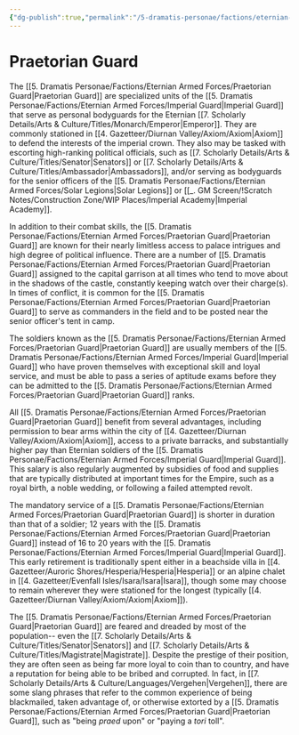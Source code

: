 ```yaml
---
{"dg-publish":true,"permalink":"/5-dramatis-personae/factions/eternian-armed-forces/praetorian-guard/","noteIcon":""}
---
```


# Praetorian Guard 

The [[5. Dramatis Personae/Factions/Eternian Armed Forces/Praetorian Guard\|Praetorian Guard]] are specialized units of the [[5. Dramatis Personae/Factions/Eternian Armed Forces/Imperial Guard\|Imperial Guard]] that serve as personal bodyguards for the Eternian [[7. Scholarly Details/Arts & Culture/Titles/Monarch/Emperor\|Emperor]]. They are commonly stationed in [[4. Gazetteer/Diurnan Valley/Axiom/Axiom\|Axiom]] to defend the interests of the imperial crown. They also may be tasked with escorting high-ranking political officials, such as [[7. Scholarly Details/Arts & Culture/Titles/Senator\|Senators]] or [[7. Scholarly Details/Arts & Culture/Titles/Ambassador\|Ambassadors]], and/or serving as bodyguards for the senior officers of the [[5. Dramatis Personae/Factions/Eternian Armed Forces/Solar Legions\|Solar Legions]] or [[_. GM Screen/!Scratch Notes/Construction Zone/WIP Places/Imperial Academy\|Imperial Academy]].

In addition to their combat skills, the [[5. Dramatis Personae/Factions/Eternian Armed Forces/Praetorian Guard\|Praetorian Guard]] are known for their nearly limitless access to palace intrigues and high degree of political influence. There are a number of [[5. Dramatis Personae/Factions/Eternian Armed Forces/Praetorian Guard\|Praetorian Guard]] assigned to the capital garrison at all times who tend to move about in the shadows of the castle, constantly keeping watch over their charge(s). In times of conflict, it is common for the [[5. Dramatis Personae/Factions/Eternian Armed Forces/Praetorian Guard\|Praetorian Guard]] to serve as commanders in the field and to be posted near the senior officer's tent in camp.

The soldiers known as the [[5. Dramatis Personae/Factions/Eternian Armed Forces/Praetorian Guard\|Praetorian Guard]] are usually members of the [[5. Dramatis Personae/Factions/Eternian Armed Forces/Imperial Guard\|Imperial Guard]] who have proven themselves with exceptional skill and loyal service, and must be able to pass a series of aptitude exams before they can be admitted to the [[5. Dramatis Personae/Factions/Eternian Armed Forces/Praetorian Guard\|Praetorian Guard]] ranks. 

All [[5. Dramatis Personae/Factions/Eternian Armed Forces/Praetorian Guard\|Praetorian Guard]] benefit from several advantages, including permission to bear arms within the city of [[4. Gazetteer/Diurnan Valley/Axiom/Axiom\|Axiom]], access to a private barracks, and substantially higher pay than Eternian soldiers of the [[5. Dramatis Personae/Factions/Eternian Armed Forces/Imperial Guard\|Imperial Guard]]. This salary is also regularly augmented by subsidies of food and supplies that are typically distributed at important times for the Empire, such as a royal birth, a noble wedding, or following a failed attempted revolt. 

The mandatory service of a [[5. Dramatis Personae/Factions/Eternian Armed Forces/Praetorian Guard\|Praetorian Guard]] is shorter in duration than that of a soldier; 12 years with the [[5. Dramatis Personae/Factions/Eternian Armed Forces/Praetorian Guard\|Praetorian Guard]] instead of 16 to 20 years with the [[5. Dramatis Personae/Factions/Eternian Armed Forces/Imperial Guard\|Imperial Guard]]. This early retirement is traditionally spent either in a beachside villa in [[4. Gazetteer/Auroric Shores/Hesperia/Hesperia\|Hesperia]] or an alpine chalet in [[4. Gazetteer/Evenfall Isles/Isara/Isara\|Isara]], though some may choose to remain wherever they were stationed for the longest (typically [[4. Gazetteer/Diurnan Valley/Axiom/Axiom\|Axiom]]). 

The [[5. Dramatis Personae/Factions/Eternian Armed Forces/Praetorian Guard\|Praetorian Guard]] are feared and dreaded by most of the population-- even the [[7. Scholarly Details/Arts & Culture/Titles/Senator\|Senators]] and [[7. Scholarly Details/Arts & Culture/Titles/Magistrate\|Magistrate]]. Despite the prestige of their position, they are often seen as being far more loyal to coin than to country, and have a reputation for being able to be bribed and corrupted.  In fact, in [[7. Scholarly Details/Arts & Culture/Languages/Vergehen\|Vergehen]], there are some slang phrases that refer to the common experience of being blackmailed, taken advantage of, or otherwise extorted by a [[5. Dramatis Personae/Factions/Eternian Armed Forces/Praetorian Guard\|Praetorian Guard]], such as "being *praed* upon" or "paying a *tori* toll". 